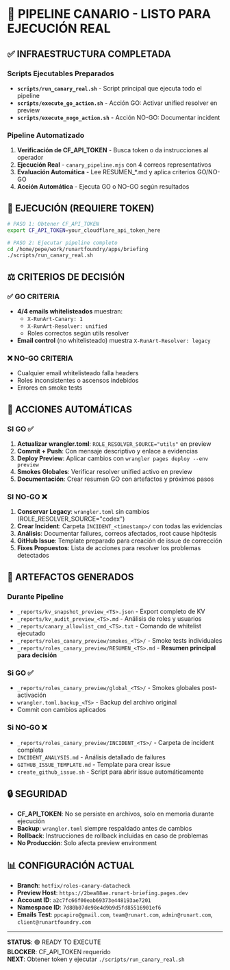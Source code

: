 # 🚀 PIPELINE CANARIO - LISTO PARA EJECUCIÓN REAL

## ✅ INFRAESTRUCTURA COMPLETADA

### Scripts Ejecutables Preparados
- **`scripts/run_canary_real.sh`** - Script principal que ejecuta todo el pipeline
- **`scripts/execute_go_action.sh`** - Acción GO: Activar unified resolver en preview  
- **`scripts/execute_nogo_action.sh`** - Acción NO-GO: Documentar incident

### Pipeline Automatizado
1. **Verificación de CF_API_TOKEN** - Busca token o da instrucciones al operador
2. **Ejecución Real** - `canary_pipeline.mjs` con 4 correos representativos
3. **Evaluación Automática** - Lee RESUMEN_*.md y aplica criterios GO/NO-GO
4. **Acción Automática** - Ejecuta GO o NO-GO según resultados

## 🔐 EJECUCIÓN (REQUIERE TOKEN)

```bash
# PASO 1: Obtener CF_API_TOKEN
export CF_API_TOKEN=your_cloudflare_api_token_here

# PASO 2: Ejecutar pipeline completo
cd /home/pepe/work/runartfoundry/apps/briefing
./scripts/run_canary_real.sh
```

## ⚖️ CRITERIOS DE DECISIÓN

### ✅ GO CRITERIA
- **4/4 emails whitelisteados** muestran:
  - `X-RunArt-Canary: 1`  
  - `X-RunArt-Resolver: unified`
  - Roles correctos según utils resolver
- **Email control** (no whitelisteado) muestra `X-RunArt-Resolver: legacy`

### ❌ NO-GO CRITERIA
- Cualquier email whitelisteado falla headers
- Roles inconsistentes o ascensos indebidos
- Errores en smoke tests

## 🎯 ACCIONES AUTOMÁTICAS

### SI GO ✅
1. **Actualizar wrangler.toml**: `ROLE_RESOLVER_SOURCE="utils"` en preview
2. **Commit + Push**: Con mensaje descriptivo y enlace a evidencias
3. **Deploy Preview**: Aplicar cambios con `wrangler pages deploy --env preview`
4. **Smokes Globales**: Verificar resolver unified activo en preview
5. **Documentación**: Crear resumen GO con artefactos y próximos pasos

### SI NO-GO ❌
1. **Conservar Legacy**: `wrangler.toml` sin cambios (ROLE_RESOLVER_SOURCE="codex")
2. **Crear Incident**: Carpeta `INCIDENT_<timestamp>/` con todas las evidencias
3. **Análisis**: Documentar failures, correos afectados, root cause hipótesis
4. **GitHub Issue**: Template preparado para creación de issue de corrección
5. **Fixes Propuestos**: Lista de acciones para resolver los problemas detectados

## 📁 ARTEFACTOS GENERADOS

### Durante Pipeline
- `_reports/kv_snapshot_preview_<TS>.json` - Export completo de KV
- `_reports/kv_audit_preview_<TS>.md` - Análisis de roles y usuarios
- `_reports/canary_allowlist_cmd_<TS>.txt` - Comando de whitelist ejecutado
- `_reports/roles_canary_preview/smokes_<TS>/` - Smoke tests individuales
- `_reports/roles_canary_preview/RESUMEN_<TS>.md` - **Resumen principal para decisión**

### Si GO ✅
- `_reports/roles_canary_preview/global_<TS>/` - Smokes globales post-activación
- `wrangler.toml.backup_<TS>` - Backup del archivo original
- Commit con cambios aplicados

### Si NO-GO ❌
- `_reports/roles_canary_preview/INCIDENT_<TS>/` - Carpeta de incident completa
- `INCIDENT_ANALYSIS.md` - Análisis detallado de failures
- `GITHUB_ISSUE_TEMPLATE.md` - Template para crear issue
- `create_github_issue.sh` - Script para abrir issue automáticamente

## 🔒 SEGURIDAD

- **CF_API_TOKEN**: No se persiste en archivos, solo en memoria durante ejecución
- **Backup**: `wrangler.toml` siempre respaldado antes de cambios
- **Rollback**: Instrucciones de rollback incluidas en caso de problemas
- **No Producción**: Solo afecta preview environment

## 📊 CONFIGURACIÓN ACTUAL

- **Branch**: `hotfix/roles-canary-datacheck`
- **Preview Host**: `https://2bea88ae.runart-briefing.pages.dev`
- **Account ID**: `a2c7fc66f00eab69373e448193ae7201`
- **Namespace ID**: `7d80b07de98e4d9b9d5fd85516901ef6`
- **Emails Test**: `ppcapiro@gmail.com`, `team@runart.com`, `admin@runart.com`, `client@runartfoundry.com`

---

**STATUS**: 🟢 READY TO EXECUTE  
**BLOCKER**: CF_API_TOKEN requerido  
**NEXT**: Obtener token y ejecutar `./scripts/run_canary_real.sh`